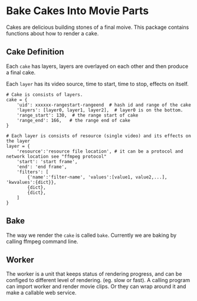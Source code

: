 # Bake Cakes Into Movie Parts
Cakes are delicious building stones of a final moive. This package contains functions about how to render a cake.

## Cake Definition
Each `cake` has layers, layers are overlayed on each other and then produce a final cake.

Each `layer` has its video source, time to start, time to stop, effects on itself.

```
# Cake is consists of layers.
cake = {
    'uid': xxxxxx-rangestart-rangeend  # hash id and range of the cake
    'layers': [layer0, layer1, layer2],  # layer0 is on the bottom.
    'range_start': 130,  # the range start of cake
    'range_end': 166,   # the range end of cake
}

# Each layer is consists of resource (single video) and its effects on the layer
layer = {
    'resource':'resource file location', # it can be a protocol and network location see "ffmpeg protocol"
    'start': 'start frame',
    'end': 'end frame',
    'filters': [
        {'name':'filter-name', 'values':[value1, value2,...], 'kwvalues':{dict}},
        {dict},
        {dict},
    ]
}
```

## Bake
The way we render the `cake` is called `bake`. Currently we are baking by calling ffmpeg command line.

## Worker
The worker is a unit that keeps status of rendering progress, and can be configed to different level of rendering. (eg. slow or fast). A calling program can import worker and render movie clips. Or they can wrap around it and make a callable web service.
